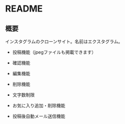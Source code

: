# README

## 概要
インスタグラムのクローンサイト。名前はエクスタグラム。

* 投稿機能（jpegファイルも掲載できます）

* 確認機能

* 編集機能

* 削除機能

* 文字数制限

* お気に入り追加・削除機能

* 投稿後自動メール送信機能
